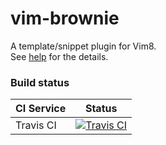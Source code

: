 # vim-brownie

A template/snippet plugin for Vim8.  
See [help](https://github.com/mityu/vim-brownie/blob/master/doc/brownie.txt) for the details.

### Build status

CI Service | Status
--- | ---
Travis CI | [![Travis CI](https://travis-ci.org/mityu/vim-brownie.svg?branch=master)](https://travis-ci.org/mityu/vim-brownie)
